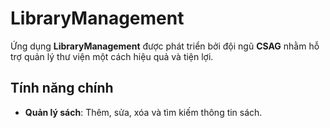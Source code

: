 # LibraryManagement

Ứng dụng **LibraryManagement** được phát triển bởi đội ngũ **CSAG** nhằm hỗ trợ quản lý thư viện một cách hiệu quả và tiện lợi.

## Tính năng chính

- **Quản lý sách**: Thêm, sửa, xóa và tìm kiếm thông tin sách.
